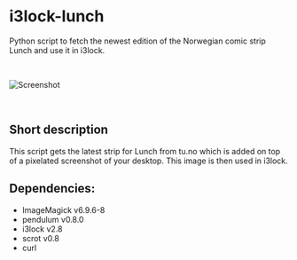 # i3lock-lunch
Python script to fetch the newest edition of the Norwegian comic strip Lunch and use it in i3lock.

&nbsp;

![Screenshot](https://cloud.githubusercontent.com/assets/265139/21699961/50057f3a-d39e-11e6-9825-b7f561e9cc14.png)

&nbsp;

## Short description

This script gets the latest strip for Lunch from tu.no which is added on top of a pixelated screenshot of your desktop. This image is then used in i3lock.


## Dependencies:
- ImageMagick v6.9.6-8
- pendulum v0.8.0
- i3lock v2.8
- scrot v0.8
- curl
